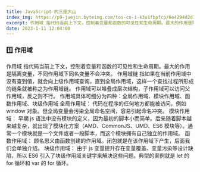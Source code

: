 ```yaml
---
title: JavaScript 的三座大山
index_img: https://p9-juejin.byteimg.com/tos-cn-i-k3u1fbpfcp/6e4294d2d15b416b993d0e5768e4d503~tplv-k3u1fbpfcp-watermark.image?
excerpt: 作用域 指代码当前上下文，控制着变量和函数的可见性和生命周期。最大的作用是隔离变量，不同作用域下同名变量不会冲突。
date: 2023-1-11 12:04:00
---
```


### 1️⃣ 作用域

作用域 指代码当前上下文，控制着变量和函数的可见性和生命周期。最大的作用是隔离变量，不同作用域下同名变量不会冲突。
作用域链 指如果在当前作用域中没有查到值，就会向上级作用域查询，直到全局作用域，这样一个查找过程所形成的链条就被称之为作用域链。
作用域可以堆叠成层次结构，子作用域可以访问父作用域，反之则不行。
作用域具体可细分为四种：全局作用域、模块作用域、函数作用域、块级作用域
全局作用域： 代码在程序的任何地方都能被访问，例如 window 对象。但全局变量会污染全局命名空间，容易引起命名冲突。
模块作用域： 早期 js 语法中没有模块的定义，因为最初的脚本小而简单。后来随着脚本越来越复杂，就出现了模块化方案（AMD、CommonJS、UMD、ES6 模块等）。通常一个模块就是一个文件或者一段脚本，而这个模块拥有自己独立的作用域。
函数作用域： 顾名思义由函数创建的作用域。闭包就是在该作用域下产生，后面我们会单独介绍。
块级作用域： 由于 js 变量提升存在变量覆盖、变量污染等设计缺陷，所以 ES6 引入了块级作用域关键字来解决这些问题。典型的案例就是 let 的 for 循环和 var 的 for 循环。
